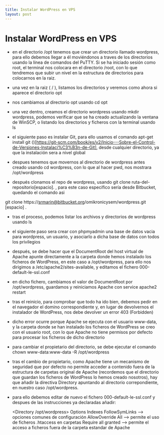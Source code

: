 ```yaml
---
title: Instalar WordPress en VPS
layout: post
---
```


# Instalar WordPress en VPS

+ en el directorio /opt tenemos que crear un directorio llamado wordpress, para ello debemos llegar a él moviéndonos a traves de los directorios usando la línea de comandos del PuTTY. Si se ha iniciado sesión como root, el terminal nos colocara en el directorio /root, con lo que tendremos que subir un nivel en la estructura de directorios para colocarnos en la raiz.

+ una vez en la raiz ( / ), listamos los directorios y veremos como ahora si aparece el directorio opt

+ nos cambiamos al directorio opt usando cd opt

+ una vez dentro, creamos el directorio wordpress usando mkdir wordpress, podemos verificar que se ha creado actualizando la ventana de WinSCP, o listando los directorios y ficheros con la terminal usando ls

+ el siguiente paso es instalar Git, para ello usamos el comando apt-get install git
()[https://git-scm.com/book/es/v2/Inicio---Sobre-el-Control-de-Versiones-Instalaci%C3%B3n-de-Git], desde cualquier directorio, ya que la instalación sera a nivel global

+ despues tenemos que movernos al directorio de wordpress antes creado usando cd wordpress, con lo que al hacer pwd, nos mostrara /opt/wordpress

+ después clonamos el repo de wordpress, usando git clone ruta-del-repositorio[espacio]. , para este caso específico sería desde Bitbucket, quedando el comando asi

git clone https://srmarin@bitbucket.org/omikronicysem/wordpress.git [espacio] .

+ tras el proceso, podemos listar los archivos y directorios de wordpress usando ls

+ el siguiente paso sera crear con phpmyadmin una base de datos vacia para wordpress, un usuario, y asociarlo a dicha base de datos con todos los privilegios

+ después, se debe hacer que el DocumentRoot del host virtual de Apache apunte directamente a la carpeta donde hemos instalado los ficheros de WordPress, en este caso a /opt/wordpress, para ello nos dirigimos a /etc/apache2/sites-available, y editamos el fichero 000-default-le-ssl.conf

+ en dicho fichero, cambiamos el valor de DocumentRoot por /opt/wordpress, guardamos y reiniciamos Apache con service apache2 restart

+ tras el reinicio, para comprobar que todo ha ido bien, debemos pedir en el navegador el domino correspondiente y, en lugar de devolvernos el instalador de WordPress, nos debe devolver un error 403 (Forbidden)

+ dicho error ocurre porque Apache se ejecuta con el usuario www-data, y la carpeta donde se han instalado los ficheros de WordPress se creo con el usuario root, con lo que Apache no tiene permisos por defecto para procesar los ficheros de dicho directorio

+ para cambiar el propietario del directorio, se debe ejecutar el comando chown www-data:www-data -R /opt/wordpress

+ tras el cambio de propietario, como Apache tiene un mecanismo de seguridad que por defecto no permite acceder a contenido fuera de la estructura de carpetas original de Apache (recordemos que el directorio que guardan los ficheros de WordPress lo hemos creado nosotros), hay que añadir la directiva Directory apuntando al directorio correpondiente, en nuestro caso /opt/wordpress.

+ para ello debemos editar de nuevo el fichero 000-default-le-ssl.conf y despues de las instrucciones ya declaradas añadir:

	<Directory /opt/wordpress>
		Options Indexes FollowSymLinks 	--> opciones comunes de configuración
		AllowOverride All 							--> permite el uso de ficheros .htaccess en carpetas
		Require all granted 						--> permite el acceso a ficheros fuera de la carpeta estandar de Apache
	</Directory>
